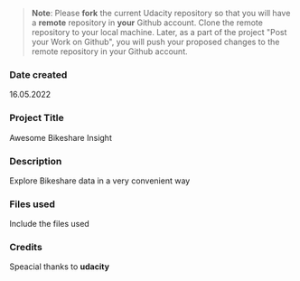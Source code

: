 >**Note**: Please **fork** the current Udacity repository so that you will have a **remote** repository in **your** Github account. Clone the remote repository to your local machine. Later, as a part of the project "Post your Work on Github", you will push your proposed changes to the remote repository in your Github account.

### Date created
16.05.2022

### Project Title
Awesome Bikeshare Insight

### Description
Explore Bikeshare data in a very convenient way

### Files used
Include the files used

### Credits
Speacial thanks to **udacity**

